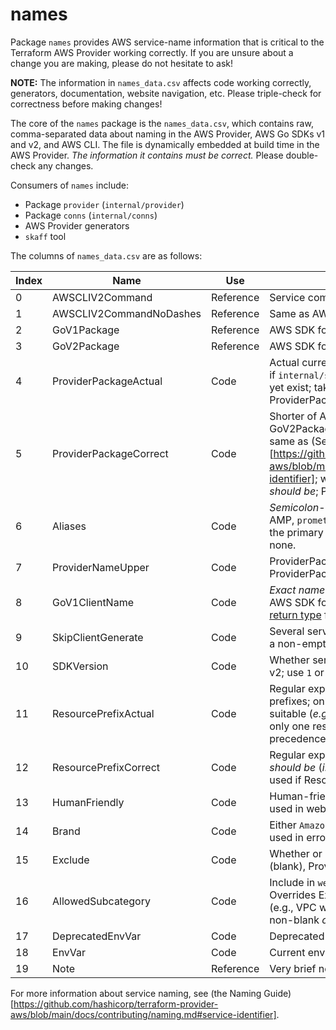 # names

Package `names` provides AWS service-name information that is critical to the Terraform AWS Provider working correctly. If you are unsure about a change you are making, please do not hesitate to ask!

**NOTE:** The information in `names_data.csv` affects code working correctly, generators, documentation, website navigation, etc. Please triple-check for correctness before making changes!

The core of the `names` package is the `names_data.csv`, which contains raw, comma-separated data about naming in the AWS Provider, AWS Go SDKs v1 and v2, and AWS CLI. The file is dynamically embedded at build time in the AWS Provider. _The information it contains must be correct._ Please double-check any changes.

Consumers of `names` include:

* Package `provider` (`internal/provider`)
* Package `conns` (`internal/conns`)
* AWS Provider generators
* `skaff` tool

The columns of `names_data.csv` are as follows:

| Index | Name | Use | Description |
| --- | --- | --- | --- |
| 0 | AWSCLIV2Command | Reference | Service command in AWS CLI v2 |
| 1 | AWSCLIV2CommandNoDashes | Reference | Same as AWSCLIV2Command without dashes |
| 2 | GoV1Package | Reference | AWS SDK for Go v1 package name |
| 3 | GoV2Package | Reference | AWS SDK for Go v2 package name |
| 4 | ProviderPackageActual | Code | Actual current name of TF AWS Provider package (_e.g._, if `internal/service/amp`, then `amp`); blank if it doesn't yet exist; takes precedence over ProviderPackageCorrect if both are defined |
| 5 | ProviderPackageCorrect | Code | Shorter of AWSCLIV2CommandNoDashes and GoV2Package; should _not_ be blank if either exists; same as (Service Identifier)[https://github.com/hashicorp/terraform-provider-aws/blob/main/docs/contributing/naming.md#service-identifier]; what the TF AWS Provider package name _should be_; ProviderPackageActual takes precedence |
| 6 | Aliases | Code | _Semicolon_-separated list of name variations (_e.g._, for AMP, `prometheus;prometheusservice`). **DO NOT** include the primary name as it's included for you. Blank if none. |
| 7 | ProviderNameUpper | Code | ProviderPackageActual, if it exists, otherwise ProviderPackageCorrect, correctly capitalized |
| 8 | GoV1ClientName | Code | _Exact name_ (_i.e._, spelling and capitalization) of the AWS SDK for Go v1 client type (_e.g._, see the [`New()` return type](https://docs.aws.amazon.com/sdk-for-go/api/service/ses/#New) for SES) |
| 9 | SkipClientGenerate | Code | Several service clients need special configuration; use a non-empty value to skip them |
| 10 | SDKVersion | Code | Whether service currently uses AWS SDK for Go v1 or v2; use `1` or `2` |
| 11 | ResourcePrefixActual | Code | Regular expression to match anomalous resource prefixes; only use if ResourcePrefixCorrect is not suitable (_e.g._, `aws_codepipeline_` won't work as there is only one resource named `aws_codepipeline`); takes precedence over ResourcePrefixCorrect |
| 12 | ResourcePrefixCorrect | Code | Regular expression to match what resource prefixes _should be_ (_i.e._, `aws_` + ProviderPackageCorrect + `_`); used if ResourcePrefixActual is blank |
| 13 | HumanFriendly | Code | Human-friendly name of service as used by AWS; used in website navigation and error messages |
| 14 | Brand | Code | Either `Amazon`, `AWS`, or blank (rare) as used by AWS; used in error messages |
| 15 | Exclude | Code | Whether or not service should be included; if included (blank), ProviderPackageBoth must have a value |
| 16 | AllowedSubcategory | Code | Include in `website/allowed-subcategories.txt`. Overrides Exclude. Some excluded pseudo-services (e.g., VPC which is part of EC2) are subcategories. If non-blank _or_ Exclude is blank, will be included. |
| 17 | DeprecatedEnvVar | Code | Deprecated environment variable name |
| 18 | EnvVar | Code | Current environment variable associated with service |
| 19 | Note | Reference | Very brief note usually to explain why excluded |

For more information about service naming, see (the Naming Guide)[https://github.com/hashicorp/terraform-provider-aws/blob/main/docs/contributing/naming.md#service-identifier].
